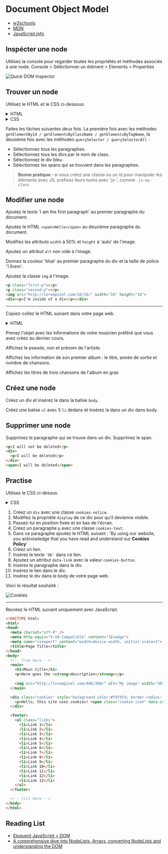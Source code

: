 # Document Object Model

+ [w3schools](https://www.w3schools.com/js/js_htmldom_eventlistener.asp)
+ [MDN](https://developer.mozilla.org/en-US/docs/Web/API/Document_Object_Model/Introduction)
+ [JavaScript.info](http://javascript.info/dom-nodes)

## Inspécter une node

Utilisez la console pour regarder toutes les propriétés et méthodes associés à une node.
Console > Séléctionner un élément > Elements > Properties

![Quick DOM Inspector](https://i.ibb.co/X7bW84V/DOM-inspector.png)

## Trouver un node

Utilisez le HTML et le CSS ci-dessous:
<details>
  <summary>HTML</summary>

  ```html
  <h1>Qu'est-ce que c'est le DOM ?</h1>

  <p>Le Document Object Model ou DOM (pour modèle objet de document) est une interface de programmation pour les documents HTML, XML et SVG. Il fournit une <span>représentation structurée du document sous forme d'un arbre</span> et définit la façon dont la structure peut être manipulée par les programmes, en termes de style et de contenu.</p>

  <p>Le DOM représente le document <span>comme un ensemble de nœuds</span> et d'objets possédant des propriétés et des méthodes. Les nœuds peuvent également avoir des gestionnaires d'événements qui se déclenchent lorsqu'un événement se produit. Cela permet de manipuler des pages web grâce à des scripts et/ou des langages de programmation.</p>

  <p> Les nœuds peuvent être associés à des gestionnaires d'événements. Une fois qu'un événement est déclenché, les gestionnaires d'événements sont exécutés.</p>

  <div class="circles">
    <div class="circle">
      <span>Div 1</span>
    </div>
    <div class="circle" id="middle-circle">
      <span>Div 2</span>
    </div>
    <div class="circle">
      <span>Div 3</span>
    </div>
  </div>
  ```
</details>

<details>
  <summary>CSS</summary>

  ```html
    <style>
    .circles {
      display: flex;
    }

    .circle {
      position: relative;
      margin-right: 5%;
      padding-top: 30%;
      width: 30%;
      background-color: palegreen;
      border-radius: 100%;
    }

    .circle span {
      position: absolute;
      top: 50%;
      left: 50%;
      transform: translateX(-50%) translateY(-50%);
    }

    #middle-circle {
      background-color: cornflowerblue;
    }

    p span {
      text-decoration: underline;
    }
  </style>
  ```
</details>

Faites les tâches suivantes deux fois. La première fois avec les méthodes `getElementById / getElementsByClassName / getElementsByTagName`, la deuixème fois avec les méthodes `querySelector / querySelectorAll `:

+ Sélectionnez tous les paragraphes.
+ Sélectionnez tous les divs par le nom de class.
+ Sélectionnez le div bleu.
+ Sélectionnez les spans qui se trouvent dans les paragraphes.


<!-- ---

Utilisez: `getElementById`, `getElementsByClassName`, `getElementsByTagName`, `querySelector`, `querySelectorAll` pour

+ Trouvez toutes les balises `div` du document. Loggez le deuxième élément s'il est présent.
+ Trouvez toutes les balises `p` avec la classe 'my-paragraph' du document. Loggez le premier élément s'il est présent.
+ Trouvez la balise `span` avec l'id 'js-unique-el'. Loggez-là. Inspéctez les propriétés de cet objet [Element](https://developer.mozilla.org/en-US/docs/Web/API/Element)
+ Trouvez toutes les balises `p` qui se trouvent dans un div. 
+ Trouvez toutes les balises `span` qui sont précédées par un div. 

```html
<div>
  <p class="main-paragraph">Paragraph 1</p>
</div>
<div>
  <p class="secondary-paragraph">Paragraph 2</p>
</div>
<span></span>
<div>
  <p class="secondary-paragraph">Paragraph 3</p>
</div>
<p class="secondary-paragraph">Paragraph 3</p>
<span id="js-unique-el"></span>
``` -->

> **Bonne pratique :** si vous créez une classe ou un id pour manipuler les éléments avec JS, prefixez leurs noms avec 'js-', comme `.js-my-class`


## Modifier une node

Ajoutez le texte 'I am the first paragraph' au premier paragraphe du document.

Ajoutez le HTML `<span>Hello</span>` au deuxième paragraphe du document.

Modifiez les attributs `width` à 50% et `height` à 'auto' de l'image.

Ajoutez un attribut `alt` non vide à l'image.

Donnez la couleur 'blue' au premier paragraphe du div et la taille de police '1.5rem'.

Ajoutez la classe `img` à l'image.

```html
<p class="first-p"></p>
<p class="second-p"></p>
<img src="http://lorempixel.com/10/10/" width="10" height="10">
<div><p>I'm inside of a div</p></div>
```

---

Copiez-collez le HTML suivant dans votre page web.

<details>
<summary>HTML</summary>

```html
<section>
  <h1 id="js-artist"></h1>
  <p id="js-artist-real-name"></p>

  <h2>Albums :</h2>

  <article>
    <h1 class="js-album-title"></h1>
    <p id="js-release-date">L'année de sortie: <span></span></p>
    <p><span id="js-songs-count"></span> chansons</p>

    <hr>

    <ul>
      <li>Ma chanson préférée : <span class="js-favourite-song"></span></li>
      <li>La chanson la plus connue : <span id="js-famous-song"></span></li>
      <li>La chanson la plus longue : <span id="js-longest-song"></span></li>
    </ul>
  </article>
</section>
    
```
</details>


Prenez l'objet avec les informations de votre musicien préféré que vous avez créez au dernier cours.

Affichez le pseudo, non et prénom de l'artiste.

Affichez les information de son premier album : le titre, année de sortie et nombre de chansons.

Affichez les titres de trois chansons de l'album en gras


## Créez une node

Créez un div et insérez le dans la balise `body`.

Créez une balise `ul` avec 5 `li` dedans et insérez la dans un div dans body. 
<!-- N'hésitez pas à utiliser la boucle `for` pour ne pas répéter la même ligne de code 5 fois. -->

<!-- --- -->

<!-- Créez une balise `script` qui télécharge la librairy jQuery `https://cdnjs.cloudflare.com/ajax/libs/jquery/3.3.1/jquery.min.js` de manière asynchrone. -->


## Supprimer une node

Supprimez le paragraphe qui se trouve dans un div.
Supprimez le span.

```html
<p>I will not be deleted</p>
<div>
  <p>I will be deleted</p>
</div>
<span>I will be deleted</span>
```


## Practise

Utilisez le CSS ci-dessus.

<details>
  <summary>CSS</summary>

  ```css
  .cookies-notice {
    display: none;
    align-items: center;
    justify-content: center;
    padding: 1rem 2rem;
    width: 100%;
    background-color: rgba(0,0,0,.45);
    color: #FFF;
    font-family: Arial, Helvetica, sans-serif;
  }

  .cookies-text {
    margin-right: 3rem;
    font-style: italic;
  }

  [data-link~="cookies-button"] {
    display: inline-block;
    padding: .7rem 1rem;
    background-color: green;
    border-radius: 4px;
    color: #FFF;
  }
  ```
</details>

1. Créez un `div` avec une classe `cookies-notice`. 
  1. Modifiez la propriété `display` de ce div pour qu'il devienne visible. 
  2. Passez-lui en position fixée et en bas de l'écran.
2. Créez un paragraphe `p` avec une classe `cookies-text`. 
  1. Dans ce paragraphe ajoutez le HTML suivant : 'By using our website, you acknowledge that you have read and understand our <strong>Cookies Policy</strong>'
3. Créez un lien. 
  1. Insérez le texte `'Ok'` dans ce lien. 
  2. Ajoutez un attribut `data-link` avec la valeur `cookies-button`.
4. Insérez le paragraphe dans le div.
5. Insérez le lien dans le div.
6. Insérez le div dans le body de votre page web.

Voici le résultat souhaité :

![Cookies](https://i.ibb.co/f1TYcmJ/Screenshot-2019-06-04-at-11-27-12.png)

---

Recréez le HTML suivant uniquement avec JavaScript.

```html
<!DOCTYPE html>
<html>
<head>
  <meta charset="utf-8" />
  <meta http-equiv="X-UA-Compatible" content="IE=edge">
  <meta name="viewport" content="width=device-width, initial-scale=1">
  <title>Page Title</title>
</head>
<body>
  <!-- from here -->
  <main>
    <h1>Main title</h1>
    <p>Here goes the <strong>description</strong></p>
  
    <img src="http://lorempixel.com/400/200/" alt="My image" width="30%">
  </main>

  <div class="cookies" style="background-color:#fdfdfd; border-radius: 4px;">
    <p>Hello, this site uses cookies! <span class="cookie-icon" data-custom-id="35"></span></p>
  </div>

  <footer>
    <ul class="links">
      <li>Link 1</li>
      <li>Link 2</li>
      <li>Link 3</li>
      <li>Link 4</li>
      <li>Link 5</li>
      <li>Link 6</li>
      <li>Link 7</li>
      <li>Link 8</li>
      <li>Link 9</li>
      <li>Link 10</li>
      <li>Link 11</li>
      <li>Link 12</li>
      <li>Link 13</li>
    </ul>
  </footer>

  <!-- till here -->
</body>
</html>
```

## Reading List

+ [Eloquent JavaScript > DOM](https://eloquentjavascript.net/14_dom.html)
+ [A comprehensive dive into NodeLists, Arrays, converting NodeLists and understanding the DOM](https://toddmotto.com/a-comprehensive-dive-into-nodelists-arrays-converting-nodelists-and-understanding-the-dom/)


